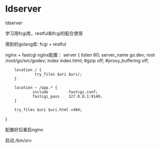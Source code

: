 # ldserver
ldserver

学习用fcgi库，restful和fcgi的配合使用

用到的golang库:
fcgi + restful


nginx + fastcgi 
nginx配置：
server {
        listen 80;
        server_name go.dev;
        root /root/go/src/godev;
        index index.html;
        #gzip off;
        #proxy_buffering off;

        location / {
                 try_files $uri $uri/;
        }

        location ~ /app.* {
                include         fastcgi.conf;
                fastcgi_pass    127.0.0.1:9140;
        }

        try_files $uri $uri.html =404;
}


配置好后重启nginx

启动./bin/srv


